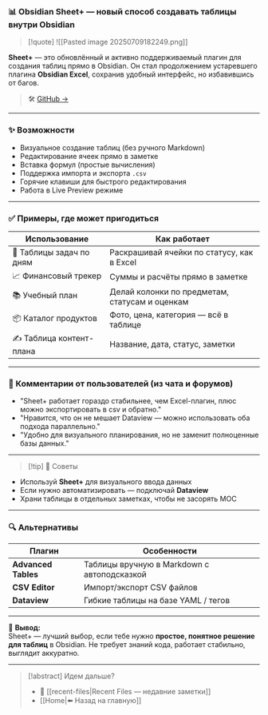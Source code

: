 ### 📊 Obsidian Sheet+ — новый способ создавать таблицы внутри Obsidian

>[!quote] ![[Pasted image 20250709182249.png]]

**Sheet+** — это обновлённый и активно поддерживаемый плагин для создания таблиц прямо в Obsidian. Он стал продолжением устаревшего плагина **Obsidian Excel**, сохранив удобный интерфейс, но избавившись от багов.

> 🛠 [GitHub →](https://github.com/ljcoder2015/obsidian-sheet-plus)

---

### ✨ Возможности

- Визуальное создание таблиц (без ручного Markdown)
- Редактирование ячеек прямо в заметке
- Вставка формул (простые вычисления)
- Поддержка импорта и экспорта `.csv`
- Горячие клавиши для быстрого редактирования
- Работа в Live Preview режиме

---

### ✅ Примеры, где может пригодиться

|Использование|Как работает|
|---|---|
|📆 Таблицы задач по дням|Раскрашивай ячейки по статусу, как в Excel|
|📈 Финансовый трекер|Суммы и расчёты прямо в заметке|
|📚 Учебный план|Делай колонки по предметам, статусам и оценкам|
|📦 Каталог продуктов|Фото, цена, категория — всё в таблице|
|✍️ Таблица контент-плана|Название, дата, статус, заметки|

---

### 💬 Комментарии от пользователей (из чата и форумов)

- "Sheet+ работает гораздо стабильнее, чем Excel-плагин, плюс можно экспортировать в csv и обратно."
- "Нравится, что он не мешает Dataview — можно использовать оба подхода параллельно."
- "Удобно для визуального планирования, но не заменит полноценные базы данных."

---
>[!tip] 🧠 Советы
- Используй **Sheet+** для визуального ввода данных
- Если нужно автоматизировать — подключай **Dataview**
- Храни таблицы в отдельных заметках, чтобы не засорять MOC

---
### 🔍 Альтернативы

|Плагин|Особенности|
|---|---|
|**Advanced Tables**|Таблицы вручную в Markdown с автоподсказкой|
|**CSV Editor**|Импорт/экспорт CSV файлов|
|**Dataview**|Гибкие таблицы на базе YAML / тегов|

---

📌 **Вывод:**  
Sheet+ — лучший выбор, если тебе нужно **простое, понятное решение для таблиц** в Obsidian. Не требует знаний кода, работает стабильно, выглядит аккуратно.

---
> [!abstract] Идем дальше?
> - 🧠 [[recent-files|Recent Files — недавние заметки]]
> - [[Home|⬅️ Назад на главную]]
